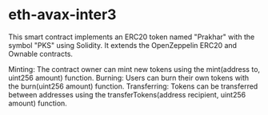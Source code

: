 # eth-avax-inter3
This smart contract implements an ERC20 token named "Prakhar" with the symbol "PKS" using Solidity. It extends the OpenZeppelin ERC20 and Ownable contracts.

Minting: The contract owner can mint new tokens using the mint(address to, uint256 amount) function.
Burning: Users can burn their own tokens with the burn(uint256 amount) function.
Transferring: Tokens can be transferred between addresses using the transferTokens(address recipient, uint256 amount) function.
